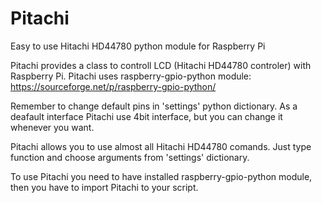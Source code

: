 # Pitachi
Easy to use Hitachi HD44780 python module for Raspberry Pi

Pitachi provides a class to controll LCD (Hitachi HD44780 controler) with Raspberry Pi.
Pitachi uses raspberry-gpio-python module: https://sourceforge.net/p/raspberry-gpio-python/

Remember to change default pins in 'settings' python dictionary.
As a deafault interface Pitachi use 4bit interface, but you can change it whenever you want.

Pitachi allows you to use almost all Hitachi HD44780 comands. Just type function and choose arguments from 'settings' dictionary.

To use Pitachi you need to have installed raspberry-gpio-python module, then you have to import Pitachi to your script.
